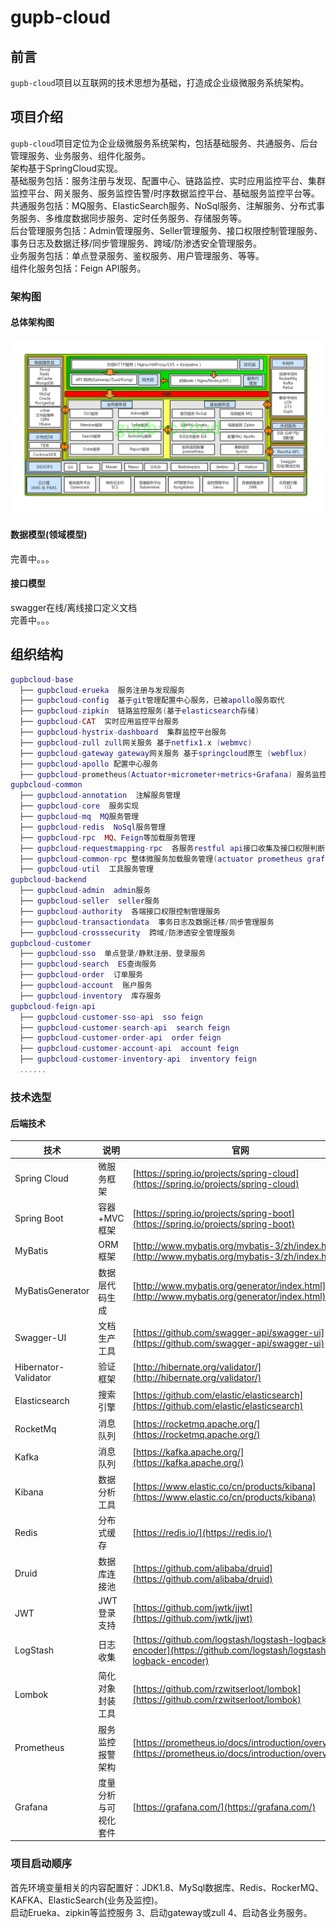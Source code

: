 # gupb-cloud  

## 前言  
`gupb-cloud`项目以互联网的技术思想为基础，打造成企业级微服务系统架构。  

## 项目介绍  
`gupb-cloud`项目定位为企业级微服务系统架构，包括基础服务、共通服务、后台管理服务、业务服务、组件化服务。  
架构基于SpringCloud实现。  
基础服务包括：服务注册与发现、配置中心、链路监控、实时应用监控平台、集群监控平台、网关服务、服务监控告警/时序数据监控平台、基础服务监控平台等。  
共通服务包括：MQ服务、ElasticSearch服务、NoSql服务、注解服务、分布式事务服务、多维度数据同步服务、定时任务服务、存储服务等。  
后台管理服务包括：Admin管理服务、Seller管理服务、接口权限控制管理服务、事务日志及数据迁移/同步管理服务、跨域/防渗透安全管理服务。  
业务服务包括：单点登录服务、鉴权服务、用户管理服务、等等。  
组件化服务包括：Feign API服务。  

### 架构图  

#### 总体架构图  
![系统架构图](gupbcloud-base/image/gupbcloud-image.png)  

#### 数据模型(领域模型)  
完善中。。。

#### 接口模型  
swagger在线/离线接口定义文档  
完善中。。。

## 组织结构

``` lua
gupbcloud-base
  ├── gupbcloud-erueka  服务注册与发现服务
  ├── gupbcloud-config  基于git管理配置中心服务，已被apollo服务取代
  ├── gupbcloud-zipkin  链路监控服务(基于elasticsearch存储)
  ├── gupbcloud-CAT  实时应用监控平台服务
  ├── gupbcloud-hystrix-dashboard  集群监控平台服务
  ├── gupbcloud-zull zull网关服务 基于netfix1.x (webmvc)
  ├── gupbcloud-gateway gateway网关服务 基于springcloud原生 (webflux)
  ├── gupbcloud-apollo 配置中心服务
  ├── gupbcloud-prometheus(Actuator+micrometer+metrics+Grafana) 服务监控告警/时序数据监控平台
gupbcloud-common
  ├── gupbcloud-annotation  注解服务管理
  ├── gupbcloud-core  服务实现
  ├── gupbcloud-mq  MQ服务管理
  ├── gupbcloud-redis  NoSql服务管理
  ├── gupbcloud-rpc  MQ、Feign等加载服务管理
  ├── gupbcloud-requestmapping-rpc  各服务restful api接口收集及接口权限判断
  ├── gupbcloud-common-rpc 整体微服务加载服务管理(actuator prometheus grafana等)
  ├── gupbcloud-util  工具服务管理
gupbcloud-backend
  ├── gupbcloud-admin  admin服务
  ├── gupbcloud-seller  seller服务
  ├── gupbcloud-authority  各端接口权限控制管理服务
  ├── gupbcloud-transactiondata  事务日志及数据迁移/同步管理服务
  ├── gupbcloud-crosssecurity  跨域/防渗透安全管理服务
gupbcloud-customer
  ├── gupbcloud-sso  单点登录/静默注册、登录服务
  ├── gupbcloud-search  ES查询服务
  ├── gupbcloud-order  订单服务
  ├── gupbcloud-account  账户服务
  ├── gupbcloud-inventory  库存服务
gupbcloud-feign-api
  ├── gupbcloud-customer-sso-api  sso feign
  ├── gupbcloud-customer-search-api  search feign
  ├── gupbcloud-customer-order-api  order feign
  ├── gupbcloud-customer-account-api  account feign
  ├── gupbcloud-customer-inventory-api  inventory feign
  ......
```   
### 技术选型

#### 后端技术

技术 | 说明 | 官网
----|----|----
Spring Cloud | 微服务框架 | [https://spring.io/projects/spring-cloud](https://spring.io/projects/spring-cloud)
Spring Boot | 容器+MVC框架 | [https://spring.io/projects/spring-boot](https://spring.io/projects/spring-boot)
MyBatis | ORM框架  | [http://www.mybatis.org/mybatis-3/zh/index.html](http://www.mybatis.org/mybatis-3/zh/index.html)
MyBatisGenerator | 数据层代码生成 | [http://www.mybatis.org/generator/index.html](http://www.mybatis.org/generator/index.html)
Swagger-UI | 文档生产工具 | [https://github.com/swagger-api/swagger-ui](https://github.com/swagger-api/swagger-ui)
Hibernator-Validator | 验证框架 | [http://hibernate.org/validator/](http://hibernate.org/validator/)
Elasticsearch | 搜索引擎 | [https://github.com/elastic/elasticsearch](https://github.com/elastic/elasticsearch)
RocketMq | 消息队列 | [https://rocketmq.apache.org/](https://rocketmq.apache.org/)
Kafka | 消息队列 | [https://kafka.apache.org/](https://kafka.apache.org/)
Kibana | 数据分析工具 | [https://www.elastic.co/cn/products/kibana](https://www.elastic.co/cn/products/kibana)
Redis | 分布式缓存 | [https://redis.io/](https://redis.io/)
Druid | 数据库连接池 | [https://github.com/alibaba/druid](https://github.com/alibaba/druid)
JWT | JWT登录支持 | [https://github.com/jwtk/jjwt](https://github.com/jwtk/jjwt)
LogStash | 日志收集 | [https://github.com/logstash/logstash-logback-encoder](https://github.com/logstash/logstash-logback-encoder)
Lombok | 简化对象封装工具 | [https://github.com/rzwitserloot/lombok](https://github.com/rzwitserloot/lombok)
Prometheus | 服务监控报警架构 | [https://prometheus.io/docs/introduction/overview/](https://prometheus.io/docs/introduction/overview/)
Grafana | 度量分析与可视化套件 | [https://grafana.com/](https://grafana.com/)

### 项目启动顺序
首先环境变量相关的内容配置好：JDK1.8、MySql数据库、Redis、RockerMQ、KAFKA、ElasticSearch(业务及监控)。  
启动Erueka、zipkin等监控服务 3、启动gateway或zull 4、启动各业务服务。  

